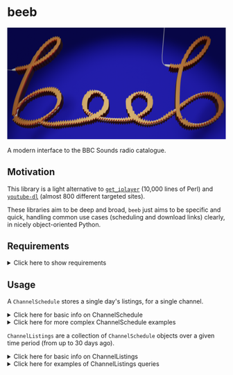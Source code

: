 # beeb

![](https://raw.githubusercontent.com/lmmx/beeb/master/assets/beeb_logo.png)

A modern interface to the BBC Sounds radio catalogue.

## Motivation

This library is a light alternative to
[`get_iplayer`](https://github.com/get-iplayer/get_iplayer/)
(10,000 lines of Perl)
and
[`youtube-dl`](https://github.com/ytdl-org/youtube-dl/blob/master/youtube_dl/extractor/bbc.py)
(almost 800 different targeted sites).

These libraries aim to be deep and broad, `beeb` just aims to be specific and quick,
handling common use cases (scheduling and download links) clearly, in nicely
object-oriented Python.

## Requirements

<details><summary>Click here to show requirements</summary>

<p>

- BeautifulSoup
- HTTPX
  - A `requests`-like API with async and HTTP/2 support
- aiostream
  - Asynchronous requests to speed up channel listings retrieval
- tqdm
  - Gives the option to show progress when multiprocessing channel listings
- `more_itertools`

</p>

</details>

## Usage

A `ChannelSchedule` stores a single day's listings, for a single channel.

<details><summary>Click here for basic info on ChannelSchedule</summary>

<p>

- National, local, regional channels can be selected by ID or short name
- The schedule with today's date is loaded by default

To load today's schedule for BBC R4:

```py
from beeb.nav import ChannelSchedule
ChannelSchedule.from_channel_name("r4")
```
⇣
```
ChannelSchedule for BBC Radio 4 on 2021-03-17
```

These ChannelSchedule objects can be used to find programmes:

```py
>>> from beeb.nav import ChannelSchedule
>>> s = ChannelSchedule.from_channel_name("r4")
>>> s.get_broadcast_by_title("Today", pid_only=True)
'm000t476'
>>> s.get_broadcast_by_title("Midnight News")
00:00 on 17/03/2021 — Midnight News
>>> for b in s.get_broadcast_by_title("Shipping Forecast", multi=True): b
00:48 on 17/03/2021 — Shipping Forecast
05:20 on 17/03/2021 — Shipping Forecast
12:03 on 17/03/2021 — Shipping Forecast
```


</p>

</details>

<details><summary>Click here for more complex ChannelSchedule examples</summary>

<p>

```py
>>> for b in s.get_broadcast_by_title(r".*\bNews\b", regex=True, multi=True): b
... 
00:00 on 17/03/2021 — Midnight News
05:30 on 17/03/2021 — News Briefing
12:00 on 17/03/2021 — News Summary
18:00 on 17/03/2021 — Six O'Clock News
>>> for b in s.get_broadcast_by_title(r".*\bnews\b", multi=True,
... case_insensitive=True, regex=True, synopsis=True): print(b)
... 
00:00 on 17/03/2021 — Midnight News
05:30 on 17/03/2021 — News Briefing
06:00 on 17/03/2021 — Today
12:00 on 17/03/2021 — News Summary
13:00 on 17/03/2021 — World at One
17:00 on 17/03/2021 — PM
18:00 on 17/03/2021 — Six O'Clock News
20:00 on 17/03/2021 — Moral Maze
22:00 on 17/03/2021 — The World Tonight
23:30 on 17/03/2021 — Today in Parliament
>>> for b in s.get_broadcast_by_title(
... r".*\b(pandemic|virus|coronavirus|Covid|vaccines?|vaccinations?|health|healthcare|NHS)\b",
... multi=True, case_insensitive=True, regex=True, synopsis=True): print(b)
... 
10:00 on 17/03/2021 — Woman's Hour
15:00 on 17/03/2021 — Money Box
15:30 on 17/03/2021 — Inside Health
```

</p>

</details>

`ChannelListings` are a collection of `ChannelSchedule` objects over a
given time period (from up to 30 days ago).

<details><summary>Click here for basic info on ChannelListings</summary>

<p>

The schedules are loaded asynchronously and then their HTML is parsed on all CPU cores (fast!)

No interface is currently implemented for multiple channels (as I don't particularly need it), but
`beeb.nav.ChannelPicker` gives all available channels if you wanted to iterate over them.

```py
>>> from beeb.nav import ChannelListings
>>> ChannelListings.from_channel_name("r4")
ChannelListings for BBC Radio 4 from 2021-02-17 to 2021-03-18 (30 days)
```

The schedules are stored as a chronological list in the `ChannelListings.schedules` attribute

```py
>>> from beeb.nav import ChannelListings
>>> l = ChannelListings.from_channel_name("r4")
ChannelListings for BBC Radio 4 from 2021-02-17 to 2021-03-18 (30 days)
>>> l.schedules[0]
ChannelSchedule for BBC Radio 4 on 2021-02-17
```

ChannelListings follows the same interface as ChannelSchedule (they share a commonly bound method,
to avoid too much parameter passing).


</p>

</details>


<details><summary>Click here for examples of ChannelListings queries</summary>

<p>


- There were 26 'Today' episodes aired on BBC R4 in the last 30 days (not aired on Sundays):

```py
>>> for i, b in enumerate(l.get_broadcast_by_title("Today", multi=True)):
...     print(f"{i:2}) {b}")
... 
 0) 06:00 on Wed 17/02/2021 — Today
 1) 06:00 on Thu 18/02/2021 — Today
 2) 06:00 on Fri 19/02/2021 — Today
 3) 07:00 on Sat 20/02/2021 — Today
 4) 06:00 on Mon 22/02/2021 — Today
 5) 06:00 on Tue 23/02/2021 — Today
 6) 06:00 on Wed 24/02/2021 — Today
 7) 06:00 on Thu 25/02/2021 — Today
 8) 06:00 on Fri 26/02/2021 — Today
 9) 07:00 on Sat 27/02/2021 — Today
10) 06:00 on Mon 01/03/2021 — Today
11) 06:00 on Tue 02/03/2021 — Today
12) 06:00 on Wed 03/03/2021 — Today
13) 06:00 on Thu 04/03/2021 — Today
14) 06:00 on Fri 05/03/2021 — Today
15) 07:00 on Sat 06/03/2021 — Today
16) 06:00 on Mon 08/03/2021 — Today
17) 06:00 on Tue 09/03/2021 — Today
18) 06:00 on Wed 10/03/2021 — Today
19) 06:00 on Thu 11/03/2021 — Today
20) 06:00 on Fri 12/03/2021 — Today
21) 07:00 on Sat 13/03/2021 — Today
22) 06:00 on Mon 15/03/2021 — Today
23) 06:00 on Tue 16/03/2021 — Today
24) 06:00 on Wed 17/03/2021 — Today
25) 06:00 on Thu 18/03/2021 — Today
```

- Here's a query of all programmes which mention vaccin(es,ations,inologists) in their
  title/subtitle/synopsis:

```py
>>> for b in l.get_broadcast_by_title(r".*\b(vaccin.+?)\b", multi=True, case_insensitive=True,
... regex=True, synopsis=True): print(b)
... 
15:30 on Wed 17/02/2021 — Inside Health
18:00 on Wed 17/02/2021 — Six O'Clock News
11:30 on Mon 22/02/2021 — How to Vaccinate the World
14:00 on Sat 27/02/2021 — Any Answers?
07:10 on Sun 28/02/2021 — Sunday
11:30 on Mon 01/03/2021 — How to Vaccinate the World
20:00 on Wed 03/03/2021 — Moral Maze
22:15 on Sat 06/03/2021 — Moral Maze
11:30 on Mon 08/03/2021 — How to Vaccinate the World
11:30 on Mon 15/03/2021 — How to Vaccinate the World
18:00 on Mon 15/03/2021 — Six O'Clock News
22:00 on Mon 15/03/2021 — The World Tonight
21:00 on Tue 16/03/2021 — Inside Health
15:30 on Wed 17/03/2021 — Inside Health
18:00 on Wed 17/03/2021 — Six O'Clock News
```

</p>

</details>
